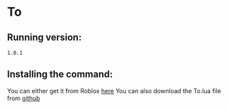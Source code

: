 # To
## Running version: 
```bash
1.0.1
```

## Installing the command:
You can either get it from Roblox [here](https://roblox.com/library/6715067381")
You can also download the To.lua file from [github](to/To.lua)
